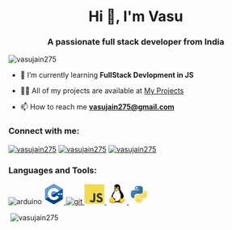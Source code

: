 <h1 align="center">Hi 👋, I'm Vasu</h1>
<h3 align="center">A passionate full stack developer from India</h3>

<p align="left"> <img src="https://komarev.com/ghpvc/?username=vasujain275&label=Profile%20views&color=0e75b6&style=flat" alt="vasujain275" /> </p>

- 🌱 I’m currently learning **FullStack Devlopment in JS**

- 👨‍💻 All of my projects are available at [My Projects](https://vasujain275.github.io/projects/)

- 📫 How to reach me **vasujain275@gmail.com**

<h3 align="left">Connect with me:</h3>
<p align="left">
<a href="https://twitter.com/vasujain275" target="blank"><img align="center" src="https://raw.githubusercontent.com/rahuldkjain/github-profile-readme-generator/master/src/images/icons/Social/twitter.svg" alt="vasujain275" height="30" width="40" /></a>
<a href="https://linkedin.com/in/vasujain275" target="blank"><img align="center" src="https://raw.githubusercontent.com/rahuldkjain/github-profile-readme-generator/master/src/images/icons/Social/linked-in-alt.svg" alt="vasujain275" height="30" width="40" /></a>
<a href="https://www.leetcode.com/vasujain275" target="blank"><img align="center" src="https://raw.githubusercontent.com/rahuldkjain/github-profile-readme-generator/master/src/images/icons/Social/leet-code.svg" alt="vasujain275" height="30" width="40" /></a>
</p>

<h3 align="left">Languages and Tools:</h3>
<p align="left"> <img src="https://cdn.worldvectorlogo.com/logos/arduino-1.svg" alt="arduino" width="40" height="40"/> </a><a href="https://www.w3schools.com/cpp/" target="_blank" rel="noreferrer"> <img src="https://raw.githubusercontent.com/devicons/devicon/master/icons/cplusplus/cplusplus-original.svg" alt="cplusplus" width="40" height="40"/> </a> <a href="https://git-scm.com/" target="_blank" rel="noreferrer"> <img src="https://www.vectorlogo.zone/logos/git-scm/git-scm-icon.svg" alt="git" width="40" height="40"/> </a> <a href="https://developer.mozilla.org/en-US/docs/Web/JavaScript" target="_blank" rel="noreferrer"> <img src="https://raw.githubusercontent.com/devicons/devicon/master/icons/javascript/javascript-original.svg" alt="javascript" width="40" height="40"/> </a> <a href="https://www.linux.org/" target="_blank" rel="noreferrer"> <img src="https://raw.githubusercontent.com/devicons/devicon/master/icons/linux/linux-original.svg" alt="linux" width="40" height="40"/> </a> <a href="https://www.python.org" target="_blank" rel="noreferrer"> <img src="https://raw.githubusercontent.com/devicons/devicon/master/icons/python/python-original.svg" alt="python" width="40" height="40"/> </a> </p>

<p>&nbsp;<img align="center" src="https://github-readme-stats.vercel.app/api?username=vasujain275&show_icons=true&locale=en" alt="vasujain275" /></p>

